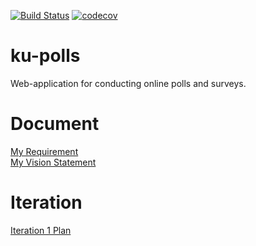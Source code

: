 [![Build Status](https://travis-ci.com/KOngTNP/ku-polls.svg?branch=master)](https://travis-ci.org/KOngTNP/ku-polls)
[![codecov](https://codecov.io/gh/KOngTNP/ku-polls/branch/master/graph/badge.svg)](https://codecov.io/gh/KOngTNP/ku-polls)
# ku-polls
Web-application for conducting online polls and surveys.
# Document
[My Requirement](../../wiki/Requirements) \
[My Vision Statement](../../wiki/Vision%20Statement) 
# Iteration
[Iteration 1 Plan](../../wiki/Iteration%201%20Plan)
